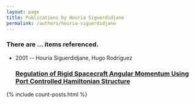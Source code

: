 ```yaml
---
layout: page
title: Publications by Houria Siguerdidjane
permalink: /authors/houria-siguerdidjane
---
```


<h3 id="number-posts">There are ... items referenced.</h3>
<ul class="post-list">
<li><span class='post-meta'>2001 -- Houria Siguerdidjane, Hugo Rodriguez</span><h3><a class='post-link' href="{{ site.baseurl }}/regulation-of-rigid-spacecraft-angular-momentum-using-port-controlled-hamiltonian-structure">Regulation of Rigid Spacecraft Angular Momentum Using Port Controlled Hamiltonian Structure</a></h3></li>

</ul>
{% include count-posts.html %}

